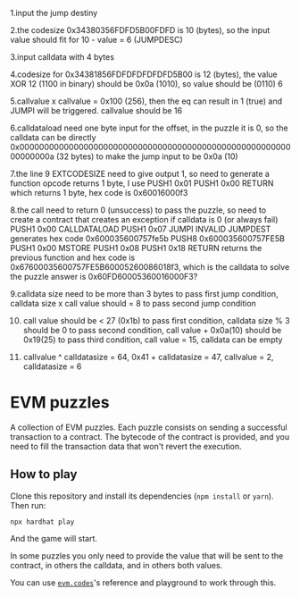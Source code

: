 1.input the jump destiny

2.the codesize 0x34380356FDFD5B00FDFD is 10 (bytes), so the input value should fit for 10 - value = 6 (JUMPDESC)

3.input calldata with 4 bytes

4.codesize for 0x34381856FDFDFDFDFDFD5B00 is 12 (bytes), the value XOR 12 (1100 in binary) should be 0x0a (1010), so value should be (0110) 6

5.callvalue x callvalue = 0x100 (256), then the eq can result in 1 (true) and JUMPI will be triggered. callvalue should be 16

6.calldataload need one byte input for the offset, in the puzzle it is 0, so the calldata can be directly 0x000000000000000000000000000000000000000000000000000000000000000a (32 bytes) to make the jump input to be 0x0a (10)

7.the line 9 EXTCODESIZE need to give output 1, so need to generate a function opcode returns 1 byte, 
	  I use PUSH1 0x01
			PUSH1 0x00
			RETURN
	  which returns 1 byte, hex code is 0x60016000f3

8.the call need to return 0 (unsuccess) to pass the puzzle, so need to create a contract that creates an exception if calldata is 0 (or always fail)
	PUSH1 0x00
	CALLDATALOAD
	PUSH1 0x07
	JUMPI
	INVALID
	JUMPDEST
	generates hex code 0x600035600757fe5b
	PUSH8 0x600035600757FE5B
	PUSH1 0x00
	MSTORE
	PUSH1 0x08
	PUSH1 0x18
	RETURN
	returns the previous function and hex code is 0x67600035600757FE5B60005260086018f3, which is the calldata to solve the puzzle
   answer is 0x60FD60005360016000F3?

9.calldata size need to be more than 3 bytes to pass first jump condition, calldata size x call value should = 8 to pass second jump condition

10. call value should be < 27 (0x1b) to pass first condition, calldata size % 3 should be 0 to pass second condition, call value + 0x0a(10) should be 0x19(25) to pass third condition, call value = 15, calldata can be empty

11. callvalue ^ calldatasize = 64, 0x41 + calldatasize = 47, callvalue = 2, calldatasize = 6



# EVM puzzles

A collection of EVM puzzles. Each puzzle consists on sending a successful transaction to a contract. The bytecode of the contract is provided, and you need to fill the transaction data that won't revert the execution.

## How to play

Clone this repository and install its dependencies (`npm install` or `yarn`). Then run:

```
npx hardhat play
```

And the game will start.

In some puzzles you only need to provide the value that will be sent to the contract, in others the calldata, and in others both values.

You can use [`evm.codes`](https://www.evm.codes/)'s reference and playground to work through this.
